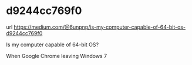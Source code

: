 # d9244cc769f0
url https://medium.com/@6unpnp/is-my-computer-capable-of-64-bit-os-d9244cc769f0

Is my computer capable of 64-bit OS?

When Google Chrome leaving Windows 7
